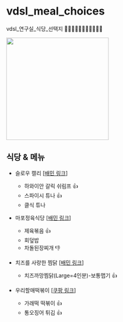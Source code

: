 # vdsl_meal_choices
vdsl_연구실_식당_선택지 🍖🍕🌭🥩🥓🥟🍣🍱🍡🍢🍥

<img src = "https://user-images.githubusercontent.com/54311546/153786512-10583a37-52d0-4be3-a342-0adceb79d063.jpg" width="width 480%" height="270">

## 식당 & 메뉴

- 슬로우 캘리 [[배민 링크](https://baemin.me/_pZXXSOAN)]
  - 하와이안 갈릭 쉬림프 👍
  - 스파이시 튜나 👍
  - 클식 튜나 

- 마포정육식당 [[배민 링크](https://baemin.me/GMJBkNajb)]
  - 제육볶음 👍
  - 회덮밥
  - 차돌된장찌개 👎

- 치즈를 사랑한 찜닭 [[배민 링크](https://baemin.me/Hb-3_Oe7V)]
  - 치즈까망찜닭(Large=4인분)-보통맵기 👍

- 우리할매떡볶이 [[쿠팡 링크](https://web.coupangeats.com/share?storeId=338915&dishId&key=c744162c-5a44-4dd0-882d-5be9a513f959)]
  - 가래떡 떡볶이 👍
  - 통오징어 튀김 👍
